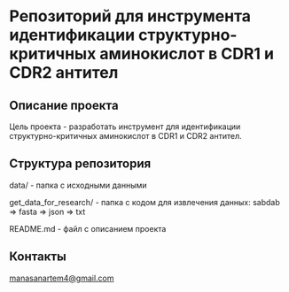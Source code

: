 # Репозиторий для инструмента идентификации структурно-критичных аминокислот в CDR1 и CDR2 антител

## Описание проекта
Цель проекта - разработать инструмент для идентификации структурно-критичных аминокислот в CDR1 и CDR2 антител. 

## Структура репозитория
data/ - папка с исходными данными

get_data_for_research/ - папка с кодом для извлечения данных: sabdab => fasta => json => txt

README.md - файл с описанием проекта

## Контакты
manasanartem4@gmail.com
